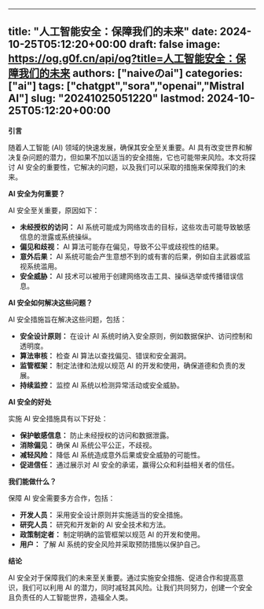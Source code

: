 
---
title: "人工智能安全：保障我们的未来"
date: 2024-10-25T05:12:20+00:00
draft: false
image: https://og.g0f.cn/api/og?title=人工智能安全：保障我们的未来
authors: ["naiveのai"]
categories: ["ai"]
tags: ["chatgpt","sora","openai","Mistral AI"]
slug: "20241025051220"
lastmod: 2024-10-25T05:12:20+00:00
---
**引言**

随着人工智能 (AI) 领域的快速发展，确保其安全至关重要。AI 具有改变世界和解决复杂问题的潜力，但如果不加以适当的安全措施，它也可能带来风险。本文将探讨 AI 安全的重要性，它解决的问题，以及我们可以采取的措施来保障我们的未来。

**AI 安全为何重要？**

AI 安全至关重要，原因如下：

* **未经授权的访问：** AI 系统可能成为网络攻击的目标，这些攻击可能导致敏感信息的泄露或系统操纵。
* **偏见和歧视：** AI 算法可能存在偏见，导致不公平或歧视性的结果。
* **意外后果：** AI 系统可能会产生意想不到的或有害的后果，例如自主武器或监视系统滥用。
* **安全威胁：** AI 技术可以被用于创建网络攻击工具、操纵选举或传播错误信息。

**AI 安全如何解决这些问题？**

AI 安全措施旨在解决这些问题，包括：

* **安全设计原则：** 在设计 AI 系统时纳入安全原则，例如数据保护、访问控制和透明度。
* **算法审核：** 检查 AI 算法以查找偏见、错误和安全漏洞。
* **监管框架：** 制定法律和法规以规范 AI 的开发和使用，确保道德和负责的发展。
* **持续监控：** 监控 AI 系统以检测异常活动或安全威胁。

**AI 安全的好处**

实施 AI 安全措施具有以下好处：

* **保护敏感信息：** 防止未经授权的访问和数据泄露。
* **消除偏见：** 确保 AI 系统公平公正，不歧视。
* **减轻风险：** 降低 AI 系统造成意外后果或安全威胁的可能性。
* **促进信任：** 通过展示对 AI 安全的承诺，赢得公众和利益相关者的信任。

**我们能做什么？**

保障 AI 安全需要多方合作，包括：

* **开发人员：** 采用安全设计原则并实施适当的安全措施。
* **研究人员：** 研究和开发新的 AI 安全技术和方法。
* **政策制定者：** 制定明确的监管框架以规范 AI 的开发和使用。
* **用户：** 了解 AI 系统的安全风险并采取预防措施以保护自己。

**结论**

AI 安全对于保障我们的未来至关重要。通过实施安全措施、促进合作和提高意识，我们可以利用 AI 的潜力，同时减轻其风险。让我们共同努力，创建一个安全且负责任的人工智能世界，造福全人类。